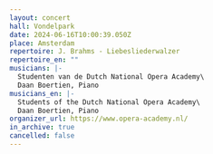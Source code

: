 ```yaml
---
layout: concert
hall: Vondelpark
date: 2024-06-16T10:00:39.050Z
place: Amsterdam
repertoire: J. Brahms - Liebesliederwalzer
repertoire_en: ""
musicians: |-
  Studenten van de Dutch National Opera Academy\
  Daan Boertien, Piano
musicians_en: |-
  Students of the Dutch National Opera Academy\
  Daan Boertien, Piano
organizer_url: https://www.opera-academy.nl/
in_archive: true
cancelled: false
---
```

